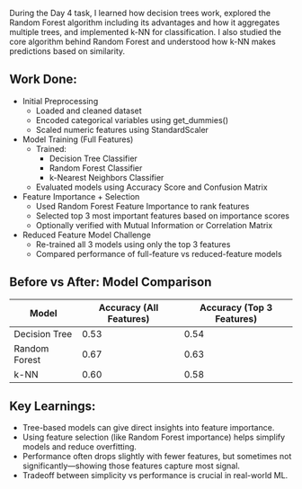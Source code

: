 During the Day 4 task, I learned how decision trees work, explored the Random Forest algorithm including its advantages and how it aggregates multiple trees, and implemented k-NN for classification. I also studied the core algorithm behind Random Forest and understood how k-NN makes predictions based on similarity.
## Work Done:
- Initial Preprocessing
  - Loaded and cleaned dataset
  - Encoded categorical variables using get_dummies()
  - Scaled numeric features using StandardScaler
- Model Training (Full Features)
  - Trained:
    - Decision Tree Classifier
    - Random Forest Classifier
    - k-Nearest Neighbors Classifier
  - Evaluated models using Accuracy Score and Confusion Matrix
- Feature Importance + Selection
  - Used Random Forest Feature Importance to rank features
  - Selected top 3 most important features based on importance scores
  - Optionally verified with Mutual Information or Correlation Matrix
- Reduced Feature Model Challenge
  - Re-trained all 3 models using only the top 3 features
  - Compared performance of full-feature vs reduced-feature models
 
## Before vs After: Model Comparison
| Model         | Accuracy (All Features) | Accuracy (Top 3 Features) |
| ------------- | ----------------------- | ------------------------- |
| Decision Tree |         0.53            |           0.54            |
| Random Forest |         0.67            |           0.63            |
| k-NN          |         0.60            |           0.58            |

## Key Learnings:
- Tree-based models can give direct insights into feature importance.
- Using feature selection (like Random Forest importance) helps simplify models and reduce overfitting.
- Performance often drops slightly with fewer features, but sometimes not significantly—showing those features capture most signal.
- Tradeoff between simplicity vs performance is crucial in real-world ML.
